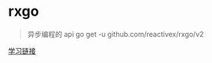 # rxgo
> 异步编程的 api
go get -u github.com/reactivex/rxgo/v2

[学习链接](https://zhuanlan.zhihu.com/p/265822513)







